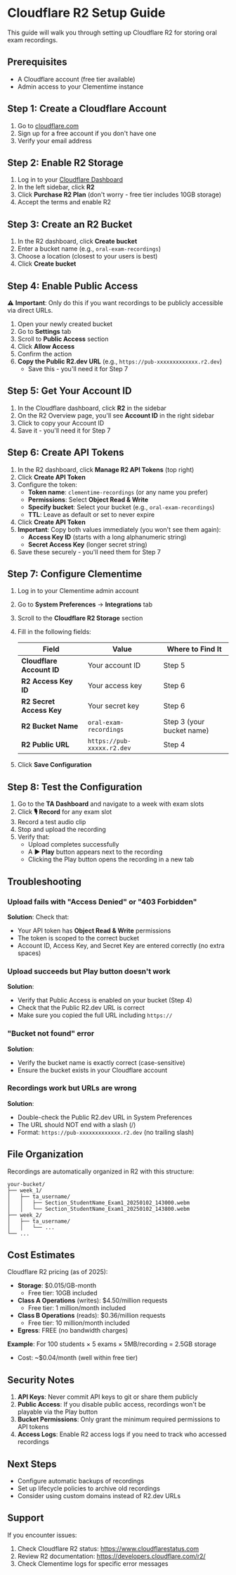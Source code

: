 # Cloudflare R2 Setup Guide

This guide will walk you through setting up Cloudflare R2 for storing oral exam recordings.

## Prerequisites

- A Cloudflare account (free tier available)
- Admin access to your Clementime instance

## Step 1: Create a Cloudflare Account

1. Go to [cloudflare.com](https://www.cloudflare.com)
2. Sign up for a free account if you don't have one
3. Verify your email address

## Step 2: Enable R2 Storage

1. Log in to your [Cloudflare Dashboard](https://dash.cloudflare.com)
2. In the left sidebar, click **R2**
3. Click **Purchase R2 Plan** (don't worry - free tier includes 10GB storage)
4. Accept the terms and enable R2

## Step 3: Create an R2 Bucket

1. In the R2 dashboard, click **Create bucket**
2. Enter a bucket name (e.g., `oral-exam-recordings`)
3. Choose a location (closest to your users is best)
4. Click **Create bucket**

## Step 4: Enable Public Access

⚠️ **Important**: Only do this if you want recordings to be publicly accessible via direct URLs.

1. Open your newly created bucket
2. Go to **Settings** tab
3. Scroll to **Public Access** section
4. Click **Allow Access**
5. Confirm the action
6. **Copy the Public R2.dev URL** (e.g., `https://pub-xxxxxxxxxxxxx.r2.dev`)
   - Save this - you'll need it for Step 7

## Step 5: Get Your Account ID

1. In the Cloudflare dashboard, click **R2** in the sidebar
2. On the R2 Overview page, you'll see **Account ID** in the right sidebar
3. Click to copy your Account ID
4. Save it - you'll need it for Step 7

## Step 6: Create API Tokens

1. In the R2 dashboard, click **Manage R2 API Tokens** (top right)
2. Click **Create API Token**
3. Configure the token:
   - **Token name**: `clementime-recordings` (or any name you prefer)
   - **Permissions**: Select **Object Read & Write**
   - **Specify bucket**: Select your bucket (e.g., `oral-exam-recordings`)
   - **TTL**: Leave as default or set to never expire
4. Click **Create API Token**
5. **Important**: Copy both values immediately (you won't see them again):
   - **Access Key ID** (starts with a long alphanumeric string)
   - **Secret Access Key** (longer secret string)
6. Save these securely - you'll need them for Step 7

## Step 7: Configure Clementime

1. Log in to your Clementime admin account
2. Go to **System Preferences** → **Integrations** tab
3. Scroll to the **Cloudflare R2 Storage** section
4. Fill in the following fields:

   | Field | Value | Where to Find It |
   |-------|-------|------------------|
   | **Cloudflare Account ID** | Your account ID | Step 5 |
   | **R2 Access Key ID** | Your access key | Step 6 |
   | **R2 Secret Access Key** | Your secret key | Step 6 |
   | **R2 Bucket Name** | `oral-exam-recordings` | Step 3 (your bucket name) |
   | **R2 Public URL** | `https://pub-xxxxx.r2.dev` | Step 4 |

5. Click **Save Configuration**

## Step 8: Test the Configuration

1. Go to the **TA Dashboard** and navigate to a week with exam slots
2. Click **🎙️ Record** for any exam slot
3. Record a test audio clip
4. Stop and upload the recording
5. Verify that:
   - Upload completes successfully
   - A **▶️ Play** button appears next to the recording
   - Clicking the Play button opens the recording in a new tab

## Troubleshooting

### Upload fails with "Access Denied" or "403 Forbidden"

**Solution**: Check that:
- Your API token has **Object Read & Write** permissions
- The token is scoped to the correct bucket
- Account ID, Access Key, and Secret Key are entered correctly (no extra spaces)

### Upload succeeds but Play button doesn't work

**Solution**:
- Verify that Public Access is enabled on your bucket (Step 4)
- Check that the Public R2.dev URL is correct
- Make sure you copied the full URL including `https://`

### "Bucket not found" error

**Solution**:
- Verify the bucket name is exactly correct (case-sensitive)
- Ensure the bucket exists in your Cloudflare account

### Recordings work but URLs are wrong

**Solution**:
- Double-check the Public R2.dev URL in System Preferences
- The URL should NOT end with a slash (/)
- Format: `https://pub-xxxxxxxxxxxxx.r2.dev` (no trailing slash)

## File Organization

Recordings are automatically organized in R2 with this structure:

```
your-bucket/
├── week_1/
│   ├── ta_username/
│   │   ├── Section_StudentName_Exam1_20250102_143000.webm
│   │   └── Section_StudentName_Exam1_20250102_143800.webm
├── week_2/
│   ├── ta_username/
│   │   └── ...
└── ...
```

## Cost Estimates

Cloudflare R2 pricing (as of 2025):

- **Storage**: $0.015/GB-month
  - Free tier: 10GB included
- **Class A Operations** (writes): $4.50/million requests
  - Free tier: 1 million/month included
- **Class B Operations** (reads): $0.36/million requests
  - Free tier: 10 million/month included
- **Egress**: FREE (no bandwidth charges)

**Example**: For 100 students × 5 exams × 5MB/recording = 2.5GB storage
- Cost: ~$0.04/month (well within free tier)

## Security Notes

1. **API Keys**: Never commit API keys to git or share them publicly
2. **Public Access**: If you disable public access, recordings won't be playable via the Play button
3. **Bucket Permissions**: Only grant the minimum required permissions to API tokens
4. **Access Logs**: Enable R2 access logs if you need to track who accessed recordings

## Next Steps

- Configure automatic backups of recordings
- Set up lifecycle policies to archive old recordings
- Consider using custom domains instead of R2.dev URLs

## Support

If you encounter issues:
1. Check Cloudflare R2 status: https://www.cloudflarestatus.com
2. Review R2 documentation: https://developers.cloudflare.com/r2/
3. Check Clementime logs for specific error messages
